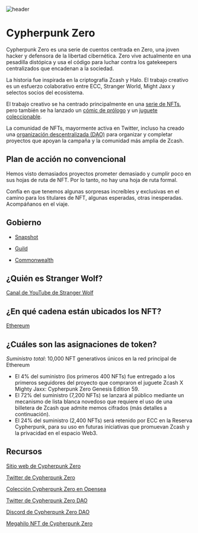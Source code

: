 ![header](https://user-images.githubusercontent.com/81990132/205220798-c8e51db6-ddad-46ff-b760-4017565318c5.png)


# Cypherpunk Zero

Cypherpunk Zero es una serie de cuentos centrada en Zero, una joven hacker y defensora de la libertad cibernética. Zero vive actualmente en una pesadilla distópica y usa el código para luchar contra los gatekeepers centralizados que encadenan a la sociedad.

La historia fue inspirada en la criptografía Zcash y Halo. El trabajo creativo es un esfuerzo colaborativo entre ECC, Stranger World, Might Jaxx y selectos socios del ecosistema.

El trabajo creativo se ha centrado principalmente en una [serie de NFTs](https://opensea.io/collection/cypherpunk-zero), pero también se ha lanzado un [cómic de prólogo](https://halo.electriccoin.co/#view-prologue) y un [juguete coleccionable](https://mightyjaxx.com/products/cypherpunk-zero).

La comunidad de NFTs, mayormente activa en Twitter, incluso ha creado una [organización descentralizada (DAO)](https://twitter.com/CypherpunkDAO) para organizar y completar proyectos que apoyan la campaña y la comunidad más amplia de Zcash.

## Plan de acción no convencional

Hemos visto demasiados proyectos prometer demasiado y cumplir poco en sus hojas de ruta de NFT. Por lo tanto, no hay una hoja de ruta formal.

Confía en que tenemos algunas sorpresas increíbles y exclusivas en el camino para los titulares de NFT, algunas esperadas, otras inesperadas. Acompáñanos en el viaje.

## Gobierno

  * [Snapshot](https://vote.cypherpunkzero.com/)

  * [Guild](https://guild.xyz/cypherpunkzerodao)

  * [Commonwealth](https://commonwealth.im/cypherpunk-zero)
    
## ¿Quién es Stranger Wolf?

[Canal de YouTube de Stranger Wolf](https://www.youtube.com/channel/UCFs8hIei9YdOJat7olR8iuQ)

## ¿En qué cadena están ubicados los NFT?

[Ethereum](https://etherscan.io/address/0x3e86d6cf041b719c575f57050697c115f0a53758)

## ¿Cuáles son las asignaciones de token?

*Suministro total*: 10,000 NFT generativos únicos en la red principal de Ethereum
- El 4% del suministro (los primeros 400 NFTs) fue entregado a los primeros seguidores del proyecto que compraron el juguete Zcash X Mighty Jaxx: Cypherpunk Zero Genesis Edition 59.
- El 72% del suministro (7,200 NFTs) se lanzará al público mediante un mecanismo de lista blanca novedoso que requiere el uso de una billetera de Zcash que admite memos cifrados (más detalles a continuación).
- El 24% del suministro (2,400 NFTs) será retenido por ECC en la Reserva Cypherpunk, para su uso en futuras iniciativas que promuevan Zcash y la privacidad en el espacio Web3.

## Recursos

[Sitio web de Cypherpunk Zero](https://halo.electriccoin.co/)

[Twitter de Cypherpunk Zero](https://twitter.com/cypherpunkZero)

[Colección Cypherpunk Zero en Opensea](https://opensea.io/collection/cypherpunk-zero)

[Twitter de Cypherpunk Zero DAO](https://twitter.com/CypherpunkDAO)

[Discord de Cypherpunk Zero DAO](https://discord.com/invite/sjfgXys4Jf)

[Megahilo NFT de Cypherpunk Zero](https://forum.zcashcommunity.com/t/cypherpunk-zero-nft-megathread/41502?u=dismad)
